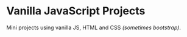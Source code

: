 # Vanilla JavaScript Projects

Mini projects using vanilla JS, HTML and CSS *(sometimes bootstrap)*.
